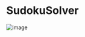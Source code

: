 # SudokuSolver
![image](https://user-images.githubusercontent.com/73950495/136813723-8bf33f64-ba5a-405e-972b-3ef01339c5f1.png)
